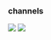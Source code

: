  ### channels 
  
<div> 
  <a href="https://www.linkedin.com/in/gabriela-gimenez-787047a4/" target="_blank"><img src="https://img.shields.io/badge/-LinkedIn-%230077B5?style=for-the-badge&logo=linkedin&logoColor=white" target="_blank"></a> 
  <a href = "mailto:contato@gaybsgimenez.tech"><img src="https://img.shields.io/badge/-Gmail-%23333?style=for-the-badge&logo=gmail&logoColor=white" target="_blank"></a>   
 
</div>
  
  
